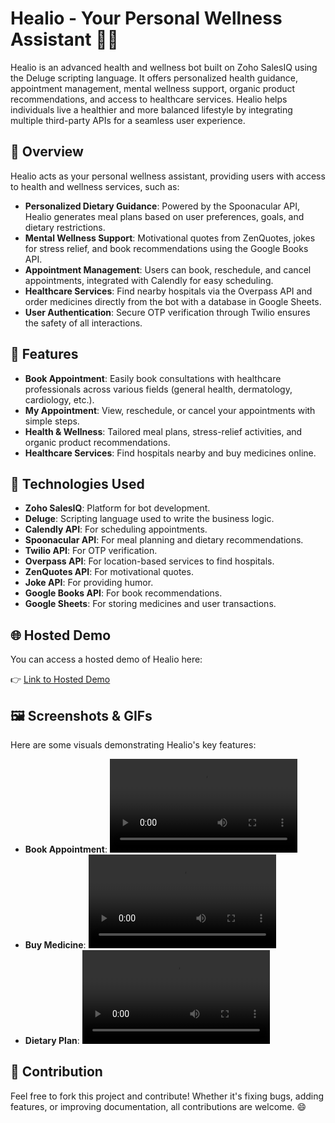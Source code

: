 # Healio - Your Personal Wellness Assistant 💪💚

Healio is an advanced health and wellness bot built on Zoho SalesIQ using the Deluge scripting language. It offers personalized health guidance, appointment management, mental wellness support, organic product recommendations, and access to healthcare services. Healio helps individuals live a healthier and more balanced lifestyle by integrating multiple third-party APIs for a seamless user experience.

## 🚀 Overview

Healio acts as your personal wellness assistant, providing users with access to health and wellness services, such as:

- **Personalized Dietary Guidance**: Powered by the Spoonacular API, Healio generates meal plans based on user preferences, goals, and dietary restrictions.
- **Mental Wellness Support**: Motivational quotes from ZenQuotes, jokes for stress relief, and book recommendations using the Google Books API.
- **Appointment Management**: Users can book, reschedule, and cancel appointments, integrated with Calendly for easy scheduling.
- **Healthcare Services**: Find nearby hospitals via the Overpass API and order medicines directly from the bot with a database in Google Sheets.
- **User Authentication**: Secure OTP verification through Twilio ensures the safety of all interactions.

## 🌟 Features

- **Book Appointment**: Easily book consultations with healthcare professionals across various fields (general health, dermatology, cardiology, etc.).
- **My Appointment**: View, reschedule, or cancel your appointments with simple steps.
- **Health & Wellness**: Tailored meal plans, stress-relief activities, and organic product recommendations.
- **Healthcare Services**: Find hospitals nearby and buy medicines online.

## 🔧 Technologies Used

- **Zoho SalesIQ**: Platform for bot development.
- **Deluge**: Scripting language used to write the business logic.
- **Calendly API**: For scheduling appointments.
- **Spoonacular API**: For meal planning and dietary recommendations.
- **Twilio API**: For OTP verification.
- **Overpass API**: For location-based services to find hospitals.
- **ZenQuotes API**: For motivational quotes.
- **Joke API**: For providing humor.
- **Google Books API**: For book recommendations.
- **Google Sheets**: For storing medicines and user transactions.

## 🌐 Hosted Demo

You can access a hosted demo of Healio here:

👉 [Link to Hosted Demo](https://bespoke-praline-224d75.netlify.app/)

## 🖼️ Screenshots & GIFs

Here are some visuals demonstrating Healio's key features:

- **Book Appointment**: ![Book Appointment](https://github.com/samhitamahe/Healio-Your-Personal-Wellness-Assistant/blob/05db28d5563493a3511c852914f5f1c4e1450bbc/1.mp4)
- **Buy Medicine**: ![Buy Medicine](https://github.com/samhitamahe/Healio-Your-Personal-Wellness-Assistant/blob/05db28d5563493a3511c852914f5f1c4e1450bbc/2.mp4)
- **Dietary Plan**: ![Dietary Plan](https://github.com/samhitamahe/Healio-Your-Personal-Wellness-Assistant/blob/05db28d5563493a3511c852914f5f1c4e1450bbc/3.mp4)

## 🤝 Contribution

Feel free to fork this project and contribute! Whether it's fixing bugs, adding features, or improving documentation, all contributions are welcome. 😄
